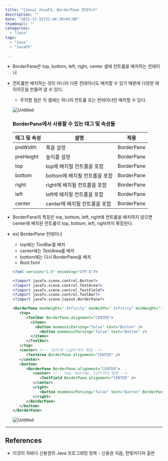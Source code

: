 ```yaml
---
title: "[Java] JavaFX, BorderPane 컨테이너"
description: ""
date: "2022-12-15T22:40:30+09:00"
thumbnail: ""
categories:
  - "Java"
tags:
  - "Java"
  - "JavaFX"

---
```

<!--more-->

- BorderPane은 top, bottom, left, right, center 셀에 컨트롤을 배치하는 컨테이너
- 컨트롤만 배치하는 것이 아니라 다른 컨테이너도 배치할 수 있기 때문에 다양한 레이아웃을 만들어 낼 수 있다.
    - 주의할 점은 각 셀에는 하나의 컨트롤 또는 컨테이너만 배치할 수 있다.
    
    ![Untitled](/images/lang_java/javaFx/BorderPane_컨테이너/Untitled.png)
    
    ### BorderPane에서 사용할 수 있는 태그 및 속성들
    
    | 태그 및 속성 | 설명 | 적용 |
    | --- | --- | --- |
    | preWidth | 폭을 설정 | BorderPane |
    | preHeight | 높이를 설정 | BorderPane |
    | top | top에 배치될 컨트롤을 포함 | BorderPane |
    | bottom | bottom에 배치될 컨트롤을 포함 | BorderPane |
    | right | right에 배치될 컨트롤을 포함 | BorderPane |
    | left | left에 배치될 컨트롤을 포함 | BorderPane |
    | center | center에 배치될 컨트롤을 포함 | BorderPane |
- BorderPane의 특징은 top, bottom, left, right에 컨트롤을 배치하지 않으면 center에 배치된 컨트롤이 top, bottom, left, right까지 확장된다.
- ex) BorderPane 컨테이너
    - top에는 ToolBar를 배치
    - center에는 TextArea를 배치
    - bottom에는 다시 BorderPane을 배치
    - Root.fxml
    
    ```xml
    <?xml version="1.0" encoding="UTF-8"?>
    
    <?import javafx.scene.control.Button?>
    <?import javafx.scene.control.TextArea?>
    <?import javafx.scene.control.TextField?>
    <?import javafx.scene.control.ToolBar?>
    <?import javafx.scene.layout.BorderPane?>
    
    <BorderPane maxHeight="-Infinity" maxWidth="-Infinity" minHeight="-Infinity" minWidth="-Infinity" prefHeight="400.0" prefWidth="600.0" xmlns="http://javafx.com/javafx/19" xmlns:fx="http://javafx.com/fxml/1">
       <top>
          <ToolBar BorderPane.alignment="CENTER">
            <items>
              <Button mnemonicParsing="false" text="Button" />
                <Button mnemonicParsing="false" text="Button" />
            </items>
          </ToolBar>
       </top>
       <center> <!-- left와 right까지 확장 -->
          <TextArea BorderPane.alignment="CENTER" />
       </center>
       <bottom>
          <BorderPane BorderPane.alignment="CENTER">
             <center> <!-- top, bottom, left까지 확장 -->         
                <TextField BorderPane.alignment="CENTER" />
             </center>
             <right>
                <Button mnemonicParsing="false" text="Button" BorderPane.alignment="CENTER" />
             </right>
          </BorderPane>
       </bottom>
    </BorderPane>
    ```
    
    ![Untitled](/images/lang_java/javaFx/BorderPane_컨테이너/Untitled%201.png)
    

---

## References

- 이것이 자바다 신용권의 Java 프로그래밍 정복 - 신용권 지음, 한빛미디어 출판